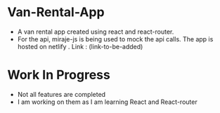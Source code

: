 # Van-Rental-App
- A van rental app created using react and react-router. 
- For the api, miraje-js is being used to mock the api calls.
The app is hosted on netlify . Link : (link-to-be-added)

# Work In Progress
- Not all features are completed
- I am working on them as I am learning React and React-router

